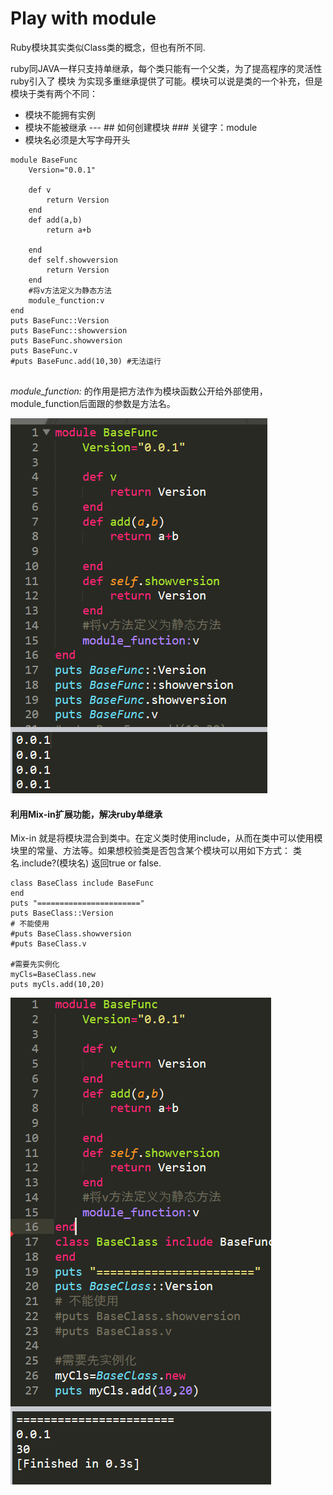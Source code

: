 # Play with module

Ruby模块其实类似Class类的概念，但也有所不同.

ruby同JAVA一样只支持单继承，每个类只能有一个父类，为了提高程序的灵活性ruby引入了 模块 为实现多重继承提供了可能。模块可以说是类的一个补充，但是模块于类有两个不同：

* 模块不能拥有实例
* 模块不能被继承 --- \#\# 如何创建模块 \#\#\# 关键字：module
* 模块名必须是大写字母开头

```text
module BaseFunc
	Version="0.0.1"

	def v
		return Version
	end
	def add(a,b)
		return a+b
		
	end
	def self.showversion
		return Version
	end
	#将v方法定义为静态方法
	module_function:v
end
puts BaseFunc::Version
puts BaseFunc::showversion
puts BaseFunc.showversion
puts BaseFunc.v
#puts BaseFunc.add(10,30) #无法运行


```

  _module\_function:_ 的作用是把方法作为模块函数公开给外部使用，module\_function后面跟的参数是方法名。

![](../.gitbook/assets/image%20%28148%29.png)

#### 利用Mix-in扩展功能，解决ruby单继承 <a id="&#x5229;&#x7528;Mix-in&#x6269;&#x5C55;&#x529F;&#x80FD;&#xFF08;&#x89E3;&#x51B3;ruby&#x5355;&#x7EE7;&#x627F;&#xFF09;"></a>

Mix-in 就是将模块混合到类中。在定义类时使用include，从而在类中可以使用模块里的常量、方法等。如果想校验类是否包含某个模块可以用如下方式： 类名.include?\(模块名\) 返回true or false.

```text
class BaseClass include BaseFunc
end
puts "======================="
puts BaseClass::Version
# 不能使用
#puts BaseClass.showversion
#puts BaseClass.v

#需要先实例化
myCls=BaseClass.new
puts myCls.add(10,20)
```

![](../.gitbook/assets/image%20%28106%29.png)

